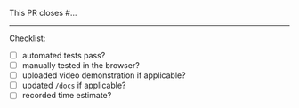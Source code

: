 This PR closes #...

---

Checklist:

- [ ] automated tests pass?
- [ ] manually tested in the browser?
- [ ] uploaded video demonstration if applicable?
- [ ] updated `/docs` if applicable?
- [ ] recorded time estimate?
